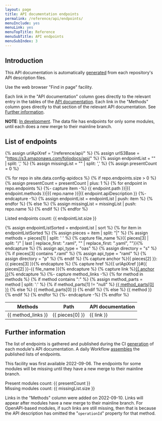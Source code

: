 ```yaml
---
layout: page
title: API documentation endpoints
permalink: /reference/api/endpoints/
menuInclude: yes
menuLink: yes
menuTopTitle: Reference
menuSubTitle: API endpoints
menuSubIndex: 3
---
```


## Introduction

This API documentation is automatically [generated](#further-information) from each repository's API description files.

Use the web browser "Find in page" facility.

Each link in the "API documentation" column goes directly to the relevant entry in the tables of the [API documentation](/reference/api/).
Each link in the "Methods" column goes directly to that section of the relevant API documentation.
See [Further information](#further-information).

**NOTE**: [In development](#further-information). The data file has endpoints for only some modules, until each does a new merge to their mainline branch.

## List of endpoints

{% assign urlApiXref = "/reference/api/" %}
{% assign urlS3Base = "https://s3.amazonaws.com/foliodocs/api/" %}
{% assign endpointList = "" | split: ',' %}
{% assign missingList = "" | split: ',' %}
{% assign presentCount = 0 %}

{% for repo in site.data.config-apidocs %}
  {% if repo.endpoints.size > 0 %}
    {% assign presentCount = presentCount | plus: 1 %}
    {% for endpoint in repo.endpoints %}
      {%- capture item -%}
        {{ endpoint.path }}|{{ endpoint.methods }}|{{ repo.name }}|{{ endpoint.apiDescription }}
      {%- endcapture -%}
      {% assign endpointList = endpointList | push: item %}
    {% endfor %}
  {% else %}
    {% assign missingList = missingList | push: repo.name %}
  {% endif %}
{% endfor %}

Listed endpoints count: {{ endpointList.size }}

<table>
  <thead>
    <tr>
      <th title="Endpoint methods"> Methods </th>
      <th title="Endpoint path"> Path </th>
      <th title="API documentation"> API documentation </th>
    </tr>
  </thead>
  <tbody>
{% assign endpointListSorted = endpointList | sort %}
{% for item in endpointListSorted %}
  {% assign pieces = item | split: "|" %}
  {% assign methods = pieces[1] | split: ' ' %}
  {% capture file_name %}{{ pieces[3] | split: "/" | last | replace_first: ".raml", "" | replace_first: ".yaml", ""}}{% endcapture %}
  {% assign api_type = "oas" %}
  {% assign directory = "s" %}
  {% if pieces[3] contains ".raml" %}
    {% assign api_type = "raml" %}
    {% assign directory = "p" %}
  {% endif %}
  {% capture anchor %}{{ pieces[2] }}: {{ pieces[3] }}{% endcapture %}
  {% capture href %}{{ urlApiXref }}#{{ pieces[2] }}-{{ file_name }}{% endcapture %}
  {% capture link %}<a href="{{ href }}">{{ anchor }}</a>{% endcapture %}
  {%- capture method_links -%}
    {% for method in methods %}
      {% if method contains ":" %}
        {% assign method_parts = method | split: ':' %}
        {% if method_parts[1] != "null" %}
          <a href="{{ urlS3Base }}{{ pieces[2] }}/{{ directory }}/{{ file_name }}.html#{{ method_parts[1] }}">{{ method_parts[0] }}</a>
        {% else %}
          {{ method_parts[0] }}
        {% endif %}
      {% else %}
        {{ method }}
      {% endif %}
    {% endfor %}
  {%- endcapture -%}
  <tr>
    <td> {{ method_links }} </td>
    <td> {{ pieces[0] }} </td>
    <td> {{ link }} </td>
  </tr>
{% endfor %}
  </tbody>
</table>

## Further information

The list of endpoints is gathered and published during the CI [generation](/reference/api/#generated-during-ci) of each module's API documentation.
A daily Workflow [assembles](/reference/api/#explain-gather-config) the published lists of endpoints.

This facility was first available 2022-09-06. The endpoints for some modules will be missing until they have a new merge to their mainline branch.

Present modules count: {{ presentCount }} \
Missing modules count: {{ missingList.size }}

Links in the "Methods" column were added on 2022-09-10. Links will appear after modules have a new merge to their mainline branch.
For OpenAPI-based modules, if such links are still missing, then that is because the API description has omitted the "`operationId`" property for that method.

<div class="folio-spacer-content"></div>

